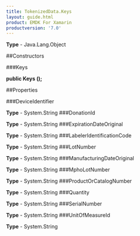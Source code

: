 ```yaml
---
title: TokenizedData.Keys
layout: guide.html
product: EMDK For Xamarin 
productversion: '7.0' 
---
```


    

**Type** - Java.Lang.Object

##Constructors

###Keys

**public Keys ();**


        

##Properties

###DeviceIdentifier

        

**Type** - System.String
###DonationId

        

**Type** - System.String
###ExpirationDateOriginal

        

**Type** - System.String
###LabelerIdentificationCode

        

**Type** - System.String
###LotNumber

        

**Type** - System.String
###ManufacturingDateOriginal

        

**Type** - System.String
###MphoLotNumber

        

**Type** - System.String
###ProductOrCatalogNumber

        

**Type** - System.String
###Quantity

        

**Type** - System.String
###SerialNumber

        

**Type** - System.String
###UnitOfMeasureId

        

**Type** - System.String
